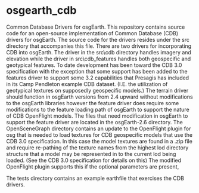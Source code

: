 # osgearth_cdb
Common Database Drivers for osgEarth.
This repository contains source code for an open-source implementation of Common Database (CDB) drivers for osgEarth. The source code for the drivers resides under the src directory that accompanies this file. There are two drivers for incorporating CDB into osgEarth.  The driver in the src\cdb directory handles imagery and elevation while the driver in src\cdb_features handles both geospecific and geotypical features. To date development has been toward the CDB 3.0 specification with the exception that some support has been added to the features driver to support some 3.2 capabilities that Presagis has included in its Camp Pendleton example CDB dataset. (I.E. the utilization of geotypical textures on supposedly geospecific models.)  The terrain driver should function in osgEarth versions from 2.4 upward without modifications to the osgEarth libraries however the feature driver does require some modifications to the feature loading path of osgEarth to support the nature of CDB OpenFlight models. The files that need modification in osgEarth to support the feature driver are located in the osgEarth-2.6 directory.  The OpenSceneGraph directory contains an update to the OpenFlight plugin for osg that is needed to load textures for CDB geospecific models that use the CDB 3.0 specification. In this case the model textures are found in a .zip file and require re-pathing  of the texture names from the highest lod directory structure that a model may be represented in to the current lod being loaded. (See the CDB 3.0 specification for details on this) The modified OpenFlight plugin supports this if the optional parameters are present, 

The tests directory contains an example earthfile that exercises the CDB drivers.

